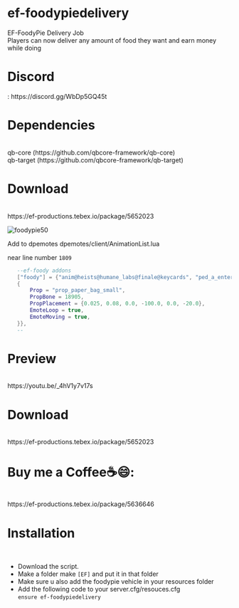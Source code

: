# ef-foodypiedelivery<br>

EF-FoodyPie Delivery Job<br>
Players can now deliver any amount of food they want and earn money while doing<br>

<h1>Discord</h1>: https://discord.gg/WbDp5GQ45t<br>

<h1>Dependencies</h1><br>
qb-core (https://github.com/qbcore-framework/qb-core)<br>
qb-target (https://github.com/qbcore-framework/qb-target)<br>

<h1>Download</h1><br>
https://ef-productions.tebex.io/package/5652023

![foodypie50](https://user-images.githubusercontent.com/104319683/235007955-ef084490-e946-4f5b-a251-25a45be832f2.png)


Add to dpemotes
dpemotes/client/AnimationList.lua

near line number `1809`

```lua
   --ef-foody addons
   ["foody"] = {"anim@heists@humane_labs@finale@keycards", "ped_a_enter_loop", "foody", AnimationOptions =
   {
       Prop = "prop_paper_bag_small",
       PropBone = 18905,
       PropPlacement = {0.025, 0.08, 0.0, -100.0, 0.0, -20.0},
       EmoteLoop = true,
       EmoteMoving = true,
   }},
   --
   ```
   
   

<h1>Preview</h1><br>
https://youtu.be/_4hV1y7v17s


<h1>Download</h1><br>
https://ef-productions.tebex.io/package/5652023


<h1>Buy me a Coffee☕😄:</h1><br>
https://ef-productions.tebex.io/package/5636646<br>


<h1>Installation</h1><br>

- Download the script.<br>
- Make a folder make `[EF]` and put it in that folder<br>
- Make sure u also add the foodypie vehicle in your resources folder<br>
- Add the following code to your server.cfg/resouces.cfg<br>
``` ensure ef-foodypiedelivery ```<br>
